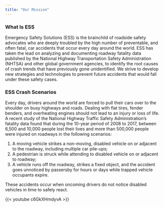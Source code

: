```yaml
---
title: "Our Mission"
---
```

### What Is ESS

Emergency Safety Solutions (ESS) is the brainchild of roadside safety advocates who 
are deeply troubled by the high number of preventable, and often fatal, car accidents 
that occur every day around the world. ESS has taken the lead on analyzing and documenting
roadway fatality data published by the National Highway Transportation Safety 
Administration (NHTSA) and other global government agencies, to identify the root causes 
of crash trends that have previously gone unidentified. We strive to develop new 
strategies and technologies to prevent future accidents that would fall under these 
safety cases.

### ESS Crash Scenarios
Every day, drivers around the world are forced to pull their cars over to the shoulder on busy highways and roads. Dealing with flat tires, fender benders, and overheating engines should not lead to an injury or loss of life.
A recent study of the National Highway Traffic Safety Administration’s fatality data found that during the 10-year period of 2008 to 2017, between 6,500 and 10,000 people lost their lives and more than 500,000 people were injured on roadways in the following scenarios:
1.	A moving vehicle strikes a non-moving, disabled vehicle on or adjacent to the roadway, including multiple car pile-ups;
2.	A pedestrian is struck while attending to disabled vehicle on or adjacent to roadway;
3.	A vehicle runs off the roadway, strikes a fixed object, and the accident goes unnoticed by passersby for hours or days while trapped vehicle occupants expire.

These accidents occur when oncoming drivers do not notice disabled vehicles in time to safely react.

{{< youtube c6GkXHmdyvA >}}
